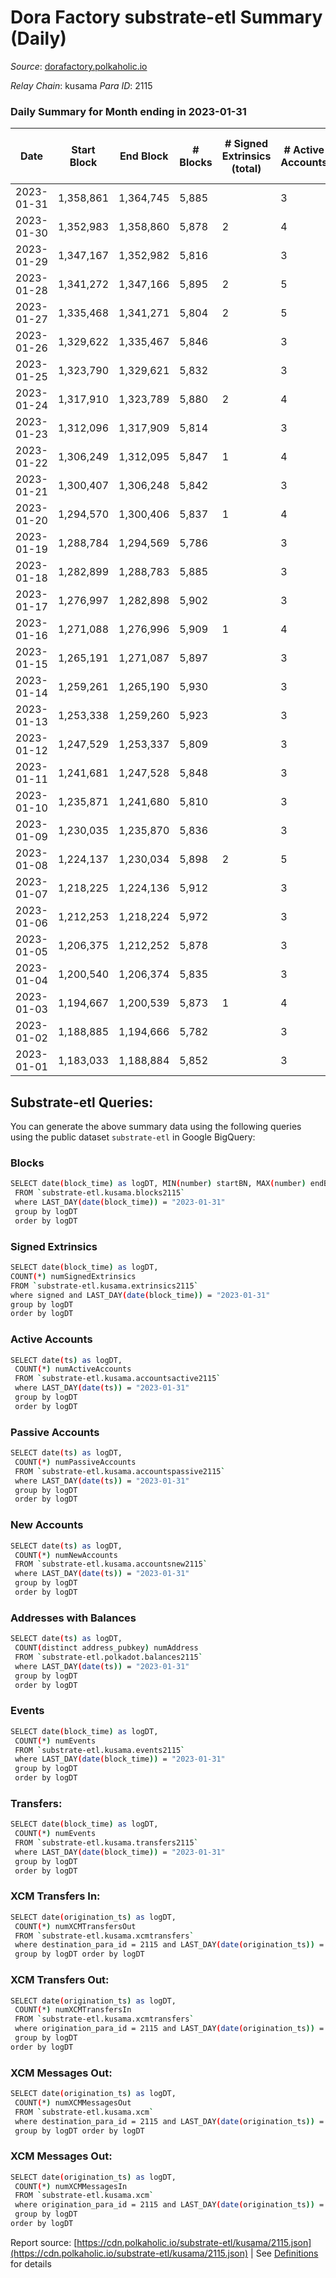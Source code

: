 # Dora Factory substrate-etl Summary (Daily)

_Source_: [dorafactory.polkaholic.io](https://dorafactory.polkaholic.io)

*Relay Chain*: kusama
*Para ID*: 2115



### Daily Summary for Month ending in 2023-01-31


| Date | Start Block | End Block | # Blocks | # Signed Extrinsics (total) | # Active Accounts | # Passive | # New | # Addresses with Balances | # Events | # Transfers | # XCM Transfers In | # XCM Transfers Out | # XCM In | # XCM Out | Issues | 
| ---- | ----------- | --------- | -------- | --------------------------- | ----------------- | --------- | ----- | ------------------------- | -------- | ----------- | ------------------ | ------------------- | -------- | --------- | ------ |
| 2023-01-31 | 1,358,861 | 1,364,745 | 5,885 |  | 3 |  |  | 372 | 11,774 |   |   |   |  |  |  |
| 2023-01-30 | 1,352,983 | 1,358,860 | 5,878 | 2 | 4 | 1 |  | 372 | 11,773 | 2  |   |   |  |  |  |
| 2023-01-29 | 1,347,167 | 1,352,982 | 5,816 |  | 3 |  |  | 372 | 11,635 |   |   |   |  |  |  |
| 2023-01-28 | 1,341,272 | 1,347,166 | 5,895 | 2 | 5 | 1 |  | 372 | 11,807 | 2  |   |   |  |  |  |
| 2023-01-27 | 1,335,468 | 1,341,271 | 5,804 | 2 | 5 | 1 |  | 372 | 11,626 | 2  |   |   |  |  |  |
| 2023-01-26 | 1,329,622 | 1,335,467 | 5,846 |  | 3 |  |  | 372 | 11,695 |   |   |   |  |  |  |
| 2023-01-25 | 1,323,790 | 1,329,621 | 5,832 |  | 3 |  |  | 372 | 11,667 |   |   |   |  |  |  |
| 2023-01-24 | 1,317,910 | 1,323,789 | 5,880 | 2 | 4 | 1 |  | 372 | 11,777 | 2  |   |   |  |  |  |
| 2023-01-23 | 1,312,096 | 1,317,909 | 5,814 |  | 3 |  |  | 372 | 11,632 |   |   |   |  |  |  |
| 2023-01-22 | 1,306,249 | 1,312,095 | 5,847 | 1 | 4 | 1 |  | 372 | 11,704 | 1  |   |   |  |  |  |
| 2023-01-21 | 1,300,407 | 1,306,248 | 5,842 |  | 3 |  |  | 372 | 11,687 |   |   |   |  |  |  |
| 2023-01-20 | 1,294,570 | 1,300,406 | 5,837 | 1 | 4 | 1 |  | 372 | 11,684 | 1  |   |   |  |  |  |
| 2023-01-19 | 1,288,784 | 1,294,569 | 5,786 |  | 3 |  |  | 372 | 11,576 |   |   |   |  |  |  |
| 2023-01-18 | 1,282,899 | 1,288,783 | 5,885 |  | 3 |  |  | 372 | 11,773 |   |   |   |  |  |  |
| 2023-01-17 | 1,276,997 | 1,282,898 | 5,902 |  | 3 |  |  | 372 | 11,807 |   |   |   |  |  |  |
| 2023-01-16 | 1,271,088 | 1,276,996 | 5,909 | 1 | 4 | 1 |  | 372 | 11,828 | 1  |   |   |  |  |  |
| 2023-01-15 | 1,265,191 | 1,271,087 | 5,897 |  | 3 |  |  | 372 | 11,798 |   |   |   |  |  |  |
| 2023-01-14 | 1,259,261 | 1,265,190 | 5,930 |  | 3 |  |  | 372 | 11,863 |   |   |   |  |  |  |
| 2023-01-13 | 1,253,338 | 1,259,260 | 5,923 |  | 3 |  |  | 372 | 11,849 |   |   |   |  |  |  |
| 2023-01-12 | 1,247,529 | 1,253,337 | 5,809 |  | 3 |  |  | 372 | 11,621 |   |   |   |  |  |  |
| 2023-01-11 | 1,241,681 | 1,247,528 | 5,848 |  | 3 |  |  | 372 | 11,700 |   |   |   |  |  |  |
| 2023-01-10 | 1,235,871 | 1,241,680 | 5,810 |  | 3 |  |  | 372 | 11,623 |   |   |   |  |  |  |
| 2023-01-09 | 1,230,035 | 1,235,870 | 5,836 |  | 3 |  |  | 372 | 11,675 |   |   |   |  |  |  |
| 2023-01-08 | 1,224,137 | 1,230,034 | 5,898 | 2 | 5 | 1 |  | 372 | 11,813 | 2  |   |   |  |  |  |
| 2023-01-07 | 1,218,225 | 1,224,136 | 5,912 |  | 3 |  |  | 372 | 11,828 |   |   |   |  |  |  |
| 2023-01-06 | 1,212,253 | 1,218,224 | 5,972 |  | 3 |  |  | 372 | 11,947 |   |   |   |  |  |  |
| 2023-01-05 | 1,206,375 | 1,212,252 | 5,878 |  | 3 |  |  | 372 | 11,759 |   |   |   |  |  |  |
| 2023-01-04 | 1,200,540 | 1,206,374 | 5,835 |  | 3 |  |  | 372 | 11,674 |   |   |   |  |  |  |
| 2023-01-03 | 1,194,667 | 1,200,539 | 5,873 | 1 | 4 | 1 |  | 372 | 11,756 | 1  |   |   |  |  |  |
| 2023-01-02 | 1,188,885 | 1,194,666 | 5,782 |  | 3 |  |  | 372 | 11,567 |   |   |   |  |  |  |
| 2023-01-01 | 1,183,033 | 1,188,884 | 5,852 |  | 3 |  |  | 372 | 11,707 |   |   |   |  |  |  |

## Substrate-etl Queries:
You can generate the above summary data using the following queries using the public dataset `substrate-etl` in Google BigQuery:

### Blocks
```bash
SELECT date(block_time) as logDT, MIN(number) startBN, MAX(number) endBN, COUNT(*) numBlocks 
 FROM `substrate-etl.kusama.blocks2115`  
 where LAST_DAY(date(block_time)) = "2023-01-31" 
 group by logDT 
 order by logDT
```

### Signed Extrinsics
```bash
SELECT date(block_time) as logDT, 
COUNT(*) numSignedExtrinsics 
FROM `substrate-etl.kusama.extrinsics2115`  
where signed and LAST_DAY(date(block_time)) = "2023-01-31" 
group by logDT 
order by logDT
```

### Active Accounts
```bash
SELECT date(ts) as logDT, 
 COUNT(*) numActiveAccounts 
 FROM `substrate-etl.kusama.accountsactive2115` 
 where LAST_DAY(date(ts)) = "2023-01-31" 
 group by logDT 
 order by logDT
```

### Passive Accounts
```bash
SELECT date(ts) as logDT, 
 COUNT(*) numPassiveAccounts 
 FROM `substrate-etl.kusama.accountspassive2115` 
 where LAST_DAY(date(ts)) = "2023-01-31" 
 group by logDT 
 order by logDT
```

### New Accounts
```bash
SELECT date(ts) as logDT, 
 COUNT(*) numNewAccounts 
 FROM `substrate-etl.kusama.accountsnew2115` 
 where LAST_DAY(date(ts)) = "2023-01-31" 
 group by logDT
 order by logDT
```

### Addresses with Balances
```bash
SELECT date(ts) as logDT,
 COUNT(distinct address_pubkey) numAddress 
 FROM `substrate-etl.polkadot.balances2115` 
 where LAST_DAY(date(ts)) = "2023-01-31" 
 group by logDT 
 order by logDT
```

### Events
```bash
SELECT date(block_time) as logDT, 
 COUNT(*) numEvents 
 FROM `substrate-etl.kusama.events2115` 
 where LAST_DAY(date(block_time)) = "2023-01-31" 
 group by logDT 
 order by logDT
```

### Transfers:
```bash
SELECT date(block_time) as logDT, 
 COUNT(*) numEvents 
 FROM `substrate-etl.kusama.transfers2115` 
 where LAST_DAY(date(block_time)) = "2023-01-31" 
 group by logDT 
 order by logDT
```

### XCM Transfers In:
```bash
SELECT date(origination_ts) as logDT, 
 COUNT(*) numXCMTransfersOut 
 FROM `substrate-etl.kusama.xcmtransfers` 
 where destination_para_id = 2115 and LAST_DAY(date(origination_ts)) = "2023-01-31" 
 group by logDT order by logDT
```

### XCM Transfers Out:
```bash
SELECT date(origination_ts) as logDT, 
 COUNT(*) numXCMTransfersIn 
 FROM `substrate-etl.kusama.xcmtransfers` 
 where origination_para_id = 2115 and LAST_DAY(date(origination_ts)) = "2023-01-31" 
 group by logDT 
order by logDT
```

### XCM Messages Out:
```bash
SELECT date(origination_ts) as logDT, 
 COUNT(*) numXCMMessagesOut 
 FROM `substrate-etl.kusama.xcm` 
 where destination_para_id = 2115 and LAST_DAY(date(origination_ts)) = "2023-01-31" 
 group by logDT order by logDT
```

### XCM Messages Out:
```bash
SELECT date(origination_ts) as logDT, 
 COUNT(*) numXCMMessagesIn 
 FROM `substrate-etl.kusama.xcm` 
 where origination_para_id = 2115 and LAST_DAY(date(origination_ts)) = "2023-01-31" 
 group by logDT 
order by logDT
```


Report source: [https://cdn.polkaholic.io/substrate-etl/kusama/2115.json](https://cdn.polkaholic.io/substrate-etl/kusama/2115.json) | See [Definitions](/DEFINITIONS.md) for details
